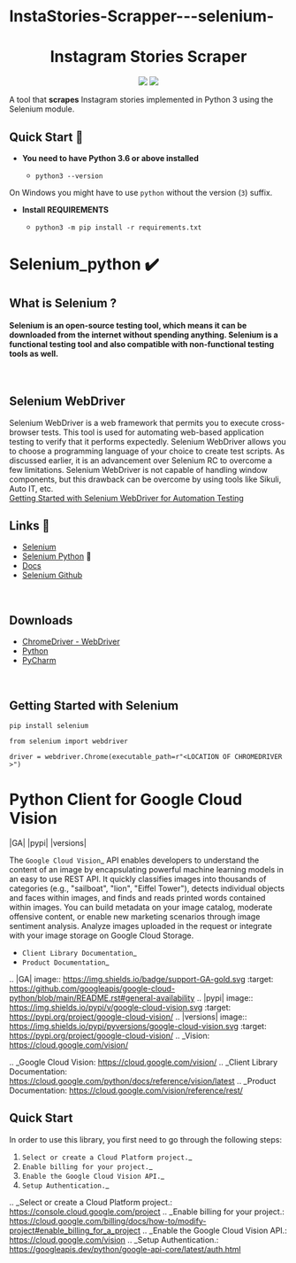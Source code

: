 # InstaStories-Scrapper---selenium-


<h1 align="center">Instagram Stories Scraper </h1>
<p align="center">
      <img src="https://img.shields.io/badge/built%20with-Selenium-yellow.svg" />
    </a>
    	<img src="https://img.shields.io/badge/built%20with-Python3-red.svg" />
    </a>
  </p>
<p>
  <p>A tool that <b>scrapes</b> Instagram stories implemented in Python 3 using the Selenium module.<p>
</p>



## Quick Start 🚀

- **You need to have Python 3.6 or above installed**

  - `python3 --version`

On Windows you might have to use `python` without the version (`3`) suffix.



- **Install REQUIREMENTS**

  - `python3 -m pip install -r requirements.txt`


# Selenium_python  :heavy_check_mark:

## What is Selenium ? 
#### Selenium is an open-source testing tool, which means it can be downloaded from the internet without spending anything. Selenium is a functional testing tool and also compatible with non-functional testing tools as well.
<br>

## Selenium WebDriver
Selenium WebDriver is a web framework that permits you to execute cross-browser tests. This tool is used for automating web-based application testing to verify that it performs expectedly.
Selenium WebDriver allows you to choose a programming language of your choice to create test scripts. As discussed earlier, it is an advancement over Selenium RC to overcome a few limitations. Selenium WebDriver is not capable of handling window components, but this drawback can be overcome by using tools like Sikuli, Auto IT, etc. <br>
[Getting Started with Selenium WebDriver for Automation Testing](https://www.browserstack.com/guide/selenium-webdriver-tutorial)


## Links :link:
* [Selenium](https://www.selenium.dev/)
* [Selenium Python](https://pypi.org/project/selenium/) :snake:
* [Docs](https://www.selenium.dev/selenium/docs/api/py/api.html)
* [Selenium Github](https://github.com/SeleniumHQ/Selenium)
<br>

## Downloads
* [ChromeDriver - WebDriver](https://chromedriver.chromium.org/)
* [Python](https://www.python.org/downloads/)
* [PyCharm](https://www.jetbrains.com/pycharm/download/)
<br>

## Getting Started with Selenium
```
pip install selenium
```
```
from selenium import webdriver

driver = webdriver.Chrome(executable_path=r"<LOCATION OF CHROMEDRIVER >")
```
Python Client for Google Cloud Vision
=====================================

|GA| |pypi| |versions| 

The `Google Cloud Vision`_  API enables developers to
understand the content of an image by encapsulating powerful machine
learning models in an easy to use REST API. It quickly classifies images
into thousands of categories (e.g., "sailboat", "lion", "Eiffel Tower"),
detects individual objects and faces within images, and finds and reads
printed words contained within images. You can build metadata on your
image catalog, moderate offensive content, or enable new marketing
scenarios through image sentiment analysis. Analyze images uploaded
in the request or integrate with your image storage on Google Cloud
Storage.

- `Client Library Documentation`_
- `Product Documentation`_

.. |GA| image:: https://img.shields.io/badge/support-GA-gold.svg
   :target: https://github.com/googleapis/google-cloud-python/blob/main/README.rst#general-availability
.. |pypi| image:: https://img.shields.io/pypi/v/google-cloud-vision.svg
   :target: https://pypi.org/project/google-cloud-vision/
.. |versions| image:: https://img.shields.io/pypi/pyversions/google-cloud-vision.svg
   :target: https://pypi.org/project/google-cloud-vision/
.. _Vision: https://cloud.google.com/vision/

.. _Google Cloud Vision: https://cloud.google.com/vision/
.. _Client Library Documentation: https://cloud.google.com/python/docs/reference/vision/latest
.. _Product Documentation: https://cloud.google.com/vision/reference/rest/


Quick Start
-----------

In order to use this library, you first need to go through the following steps:

1. `Select or create a Cloud Platform project.`_
2. `Enable billing for your project.`_
3. `Enable the Google Cloud Vision API.`_
4. `Setup Authentication.`_

.. _Select or create a Cloud Platform project.: https://console.cloud.google.com/project
.. _Enable billing for your project.: https://cloud.google.com/billing/docs/how-to/modify-project#enable_billing_for_a_project
.. _Enable the Google Cloud Vision API.:  https://cloud.google.com/vision
.. _Setup Authentication.: https://googleapis.dev/python/google-api-core/latest/auth.html

